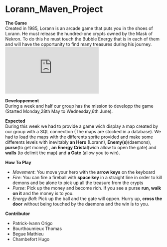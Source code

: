 # Lorann_Maven_Project

**The Game**  
Created in 1985, Lorann is an arcade game that puts you in the shoes of Lorann. He must release the hundred-one crypts owned by the Mask of Nekron. To do this he must touch the Bubble Energy that is in each of them and will have the opportunity to find many treasures during his journey.  
![Lorann_game_Example](http://dcmoto.free.fr/programmes/lorann/index.html)

**Developpement**  
During a week and half our group has the mission to developp the game (Started Monday,28th May to Wednesday,6th June).

**Expected**  
During this week we had to provide a game wich display a map created by our group with a SQL connection (The maps are stocked in a database). We had to load the maps with the differents sprite provided and make some differents levels with inevitably **an Hero** (Lorann), **Enemy(s)**(daemons), **purse**(to get money) , **an Energy Cristal**(wich allow to open the gate) and **walls** (to delimit the map) and **a Gate** (allow you to win).

**How To Play**  

- *Movement*: You move your hero with the **arrow keys** on the keyboard  
- *Fire*: You can fire a fireball with **space key** in a straight line in order to kill demons and be alone to pick up all the treasure from the crypts
- *Purse*: Pick up the money and become rich. If you see a purse **run, walk on it** and the money is to you.  
- *Energy Ball*: Pick up the ball and the gate will oppen. Hurry up, **cross the door** without being touched by the daemons and the win is to you.

**Contributor**  
- Patrick-Ivann Origo  
- Bourthoumieux Thomas  
- Begue Mathieu  
- Chambefort Hugo
